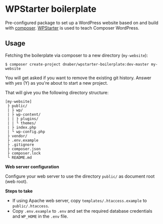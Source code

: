 # WPStarter boilerplate

Pre-configured package to set up a WordPress website based on and build with [composer](https://getcomposer.org). [WPStarter](https://wecodemore.github.io/wpstarter) is used to teach Composer WordPress.

## Usage

Fetching the boilerplate via composer to a new directory (`my-website`):

```
$ composer create-project dnaber/wpstarter-boilerplate:dev-master my-website
```
You will get asked if you want to remove the existing git history. Answer with _yes_ (Y) as you're about to start a new project.

That will give you the following directory structure:

```
[my-website]
 ├ public/
 | ├ wp/
 | ├ wp-content/
 | | ├ plugins/
 | | └ themes/
 | ├ index.php
 | └ wp-config.php
 ├ vendor/
 ├ .env.example
 ├ .gitignore
 ├ composer.json
 ├ composer.lock
 └ README.md
```

**Web server configuration**

Configure your web server to use the directory `public/` as document root (web root).

**Steps to take**

* If using Apache web server, copy `templates/.htaccess.example` to `public/.htaccess`.
* Copy `.env.example` to `.env` and set the required database credentials and `WP_HOME` in the `.env` file.

 
